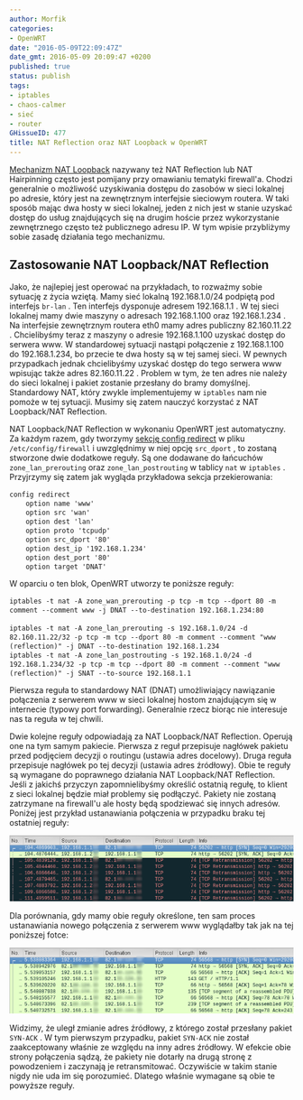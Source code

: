 ```yaml
---
author: Morfik
categories:
- OpenWRT
date: "2016-05-09T22:09:47Z"
date_gmt: 2016-05-09 20:09:47 +0200
published: true
status: publish
tags:
- iptables
- chaos-calmer
- sieć
- router
GHissueID: 477
title: NAT Reflection oraz NAT Loopback w OpenWRT
---
```


[Mechanizm NAT Loopback](https://en.wikipedia.org/wiki/Network_address_translation#NAT_loopback)
nazywany też NAT Reflection lub NAT Hairpinning często jest pomijany przy omawianiu tematyki
firewall'a. Chodzi generalnie o możliwość uzyskiwania dostępu do zasobów w sieci lokalnej po
adresie, który jest na zewnętrznym interfejsie sieciowym routera. W taki sposób mając dwa hosty w
sieci lokalnej, jeden z nich jest w stanie uzyskać dostęp do usług znajdujących się na drugim hoście
przez wykorzystanie zewnętrznego często też publicznego adresu IP. W tym wpisie przybliżymy sobie
zasadę działania tego mechanizmu.

<!--more-->
## Zastosowanie NAT Loopback/NAT Reflection

Jako, że najlepiej jest operować na przykładach, to rozważmy sobie sytuację z życia wziętą. Mamy
sieć lokalną 192.168.1.0/24 podpiętą pod interfejs `br-lan` . Ten interfejs dysponuje adresem
192.168.1.1 . W tej sieci lokalnej mamy dwie maszyny o adresach 192.168.1.100 oraz 192.168.1.234 .
Na interfejsie zewnętrznym routera eth0 mamy adres publiczny 82.160.11.22 . Chcielibyśmy teraz z
maszyny o adresie 192.168.1.100 uzyskać dostęp do serwera www. W standardowej sytuacji nastąpi
połączenie z 192.168.1.100 do 192.168.1.234, bo przecie te dwa hosty są w tej samej sieci. W
pewnych przypadkach jednak chcielibyśmy uzyskać dostęp do tego serwera www wpisując także adres
82.160.11.22 . Problem w tym, że ten adres nie należy do sieci lokalnej i pakiet zostanie przesłany
do bramy domyślnej. Standardowy NAT, który zwykle implementujemy w `iptables` nam nie pomoże w tej
sytuacji. Musimy się zatem nauczyć korzystać z NAT Loopback/NAT Reflection.

NAT Loopback/NAT Reflection w wykonaniu OpenWRT jest automatyczny. Za każdym razem, gdy tworzymy
[sekcję config redirect](https://wiki.openwrt.org/doc/uci/firewall#redirects) w pliku
`/etc/config/firewall` i uwzględnimy w niej opcję `src_dport` , to zostaną stworzone dwie dodatkowe
reguły. Są one dodawane do łańcuchów `zone_lan_prerouting` oraz `zone_lan_postrouting` w tablicy
`nat` w `iptables` . Przyjrzymy się zatem jak wygląda przykładowa sekcja przekierowania:

    config redirect
        option name 'www'
        option src 'wan'
        option dest 'lan'
        option proto 'tcpudp'
        option src_dport '80'
        option dest_ip '192.168.1.234'
        option dest_port '80'
        option target 'DNAT'

W oparciu o ten blok, OpenWRT utworzy te poniższe reguły:

    iptables -t nat -A zone_wan_prerouting -p tcp -m tcp --dport 80 -m comment --comment www -j DNAT --to-destination 192.168.1.234:80

    iptables -t nat -A zone_lan_prerouting -s 192.168.1.0/24 -d 82.160.11.22/32 -p tcp -m tcp --dport 80 -m comment --comment "www (reflection)" -j DNAT --to-destination 192.168.1.234
    iptables -t nat -A zone_lan_postrouting -s 192.168.1.0/24 -d 192.168.1.234/32 -p tcp -m tcp --dport 80 -m comment --comment "www (reflection)" -j SNAT --to-source 192.168.1.1

Pierwsza reguła to standardowy NAT (DNAT) umożliwiający nawiązanie połączenia z serwerem www w sieci
lokalnej hostom znajdującym się w internecie (typowy port forwarding). Generalnie rzecz biorąc nie
interesuje nas ta reguła w tej chwili.

Dwie kolejne reguły odpowiadają za NAT Loopback/NAT Reflection. Operują one na tym samym pakiecie.
Pierwsza z reguł przepisuje nagłówek pakietu przed podjęciem decyzji o routingu (ustawia adres
docelowy). Druga reguła przepisuje nagłówek po tej decyzji (ustawia adres źródłowy). Obie te reguły
są wymagane do poprawnego działania NAT Loopback/NAT Reflection. Jeśli z jakichś przyczyn
zapomnielibyśmy określić ostatnią regułę, to klient z sieci lokalnej będzie miał problemy się
podłączyć. Pakiety nie zostaną zatrzymane na firewall'u ale hosty będą spodziewać się innych
adresów. Poniżej jest przykład ustanawiania połączenia w przypadku braku tej ostatniej reguły:

![](/img/2016/05/1.nat-reflection-nat-loopback-iptables-openwrt.png#huge)

Dla porównania, gdy mamy obie reguły określone, ten sam proces ustanawiania nowego połączenia z
serwerem www wyglądałby tak jak na tej poniższej fotce:

![](/img/2016/05/2.nat-reflection-nat-loopback-iptables-openwrt.png#huge)

Widzimy, że uległ zmianie adres źródłowy, z którego został przesłany pakiet `SYN-ACK` . W tym
pierwszym przypadku, pakiet `SYN-ACK` nie został zaakceptowany właśnie ze względu na inny adres
źródłowy. W efekcie obie strony połączenia sądzą, że pakiety nie dotarły na drugą stronę z
powodzeniem i zaczynają je retransmitować. Oczywiście w takim stanie nigdy nie uda im się
porozumieć. Dlatego właśnie wymagane są obie te powyższe reguły.
